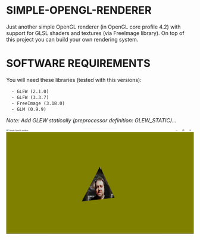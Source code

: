 # SIMPLE-OPENGL-RENDERER

Just another simple OpenGL renderer (in OpenGL core profile 4.2) with support for GLSL shaders and textures (via FreeImage library). On top of this project you can build your own rendering system.

# SOFTWARE REQUIREMENTS
You will need these libraries (tested with this versions):

      - GLEW (2.1.0)
      - GLFW (3.3.7)
      - FreeImage (3.18.0)
      - GLM (0.9.9)
      
*Note: Add GLEW statically (preprocessor definition: GLEW_STATIC)...*

![Simple OpenGL renderer](screen.png)
